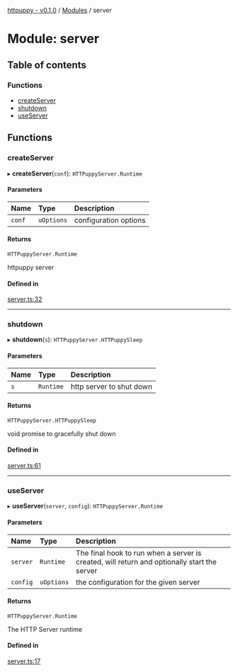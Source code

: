 [httpuppy - v0.1.0](../README.md) / [Modules](../modules.md) / server

# Module: server

## Table of contents

### Functions

- [createServer](server.md#createserver)
- [shutdown](server.md#shutdown)
- [useServer](server.md#useserver)

## Functions

### createServer

▸ **createServer**(`conf`): `HTTPuppyServer.Runtime`

#### Parameters

| Name | Type | Description |
| :------ | :------ | :------ |
| `conf` | `uOptions` | configuration options |

#### Returns

`HTTPuppyServer.Runtime`

httpuppy server

#### Defined in

[server.ts:32](https://github.com/abschill/http-simple/blob/a9450e2/src/server.ts#L32)

___

### shutdown

▸ **shutdown**(`s`): `HTTPuppyServer.HTTPuppySleep`

#### Parameters

| Name | Type | Description |
| :------ | :------ | :------ |
| `s` | `Runtime` | http server to shut down |

#### Returns

`HTTPuppyServer.HTTPuppySleep`

void promise to gracefully shut down

#### Defined in

[server.ts:61](https://github.com/abschill/http-simple/blob/a9450e2/src/server.ts#L61)

___

### useServer

▸ **useServer**(`server`, `config`): `HTTPuppyServer.Runtime`

#### Parameters

| Name | Type | Description |
| :------ | :------ | :------ |
| `server` | `Runtime` | The final hook to run when a server is created, will return and optionally start the server |
| `config` | `uOptions` | the configuration for the given server |

#### Returns

`HTTPuppyServer.Runtime`

The HTTP Server runtime

#### Defined in

[server.ts:17](https://github.com/abschill/http-simple/blob/a9450e2/src/server.ts#L17)
